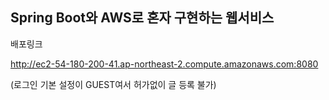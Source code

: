 ## Spring Boot와 AWS로 혼자 구현하는 웹서비스 ##

배포링크

http://ec2-54-180-200-41.ap-northeast-2.compute.amazonaws.com:8080

(로그인 기본 설정이 GUEST여서 허가없이 글 등록 불가)